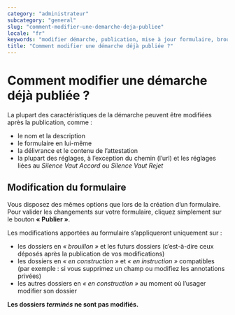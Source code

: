 ```yaml
---
category: "administrateur"
subcategory: "general"
slug: "comment-modifier-une-demarche-deja-publiee"
locale: "fr"
keywords: "modifier démarche, publication, mise à jour formulaire, brouillon"
title: "Comment modifier une démarche déjà publiée ?"
---
```


# Comment modifier une démarche déjà publiée ?

La plupart des caractéristiques de la démarche peuvent être modifiées après la publication, comme :

- le nom et la description
- le formulaire en lui-même
- la délivrance et le contenu de l’attestation
- la plupart des réglages, à l’exception du chemin (l’url) et les réglages liées au *Silence Vaut Accord* ou *Silence Vaut Rejet*


## Modification du formulaire

Vous disposez des mêmes options que lors de la création d’un formulaire. Pour valider les changements sur votre formulaire, cliquez simplement sur le bouton **« Publier »**.

Les modifications apportées au formulaire s’appliqueront uniquement sur :

- les dossiers en *« brouillon »* et les futurs dossiers (c’est-à-dire ceux déposés après la publication de vos modifications)
- les dossiers en *« en construction »* et *« en instruction »* compatibles (par exemple : si vous supprimez un champ ou modifiez les annotations privées)
- les autres dossiers en *« en construction »* au moment où l’usager modifier son dossier

**Les dossiers *terminés* ne sont pas modifiés.**

